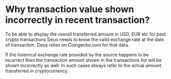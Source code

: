 # Why transaction value shown incorrectly in recent transaction?

To be able to display the overall transferred amount in USD, EUR etc for past crypto transactions Deus needs to know the valid exchange rate at the date of transaction. Deus relies on Coingecko.com for that data.

If the historical exchange rate provided by the source happens to be incorrect then the transaction amount shown in the transactions list will be shown incorrectly as well. In such cases always refer to the actual amount transferred in cryptocurrency.


